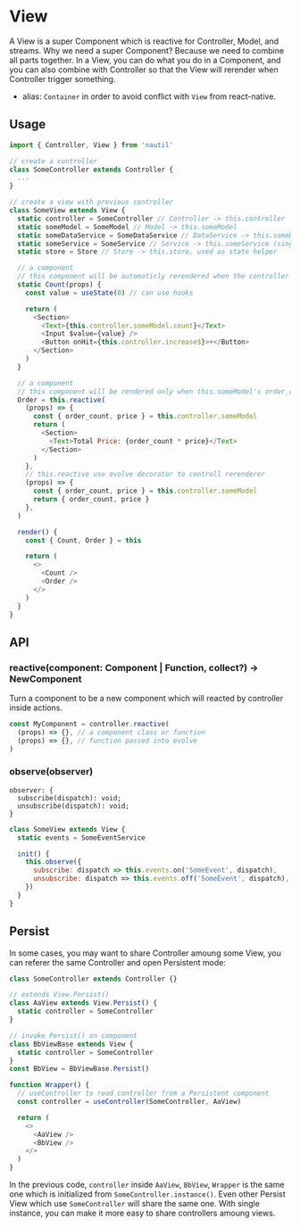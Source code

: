 # View

A View is a super Component which is reactive for Controller, Model, and streams. Why we need a super Component? Because we need to combine all parts together. In a View, you can do what you do in a Component, and you can also combine with Controller so that the View will rerender when Controller trigger something.

- alias: `Container` in order to avoid conflict with `View` from react-native.

## Usage

```js
import { Controller, View } from 'nautil'

// create a controller
class SomeController extends Controller {
  ...
}

// create a view with previous controller
class SomeView extends View {
  static controller = SomeController // Controller -> this.controller
  static someModel = SomeModel // Model -> this.someModel
  static someDataService = SomeDataService // DataService -> this.someDataService
  static someService = SomeService // Service -> this.someService (single instance)
  static store = Store // Store -> this.store, used as state helper

  // a component
  // this component will be automaticly rerendered when the controller's models, stores, dataServices changed
  static Count(props) {
    const value = useState(0) // can use hooks

    return (
      <Section>
        <Text>{this.controller.someModel.count}</Text>
        <Input $value={value} />
        <Button onHit={this.controller.increase$}>+</Button>
      </Section>
    )
  }

  // a component
  // this component will be rendered only when this.someModel's order_count and price properties changed
  Order = this.reactive(
    (props) => {
      const { order_count, price } = this.controller.someModel
      return (
        <Section>
          <Text>Total Price: {order_count * price}</Text>
        </Section>
      )
    },
    // this.reactive use evolve decorator to controll rerenderer
    (props) => {
      const { order_count, price } = this.controller.someModel
      return { order_count, price }
    },
  )

  render() {
    const { Count, Order } = this

    return (
      <>
        <Count />
        <Order />
      </>
    )
  }
}
```

## API

### reactive(component: Component | Function, collect?) -> NewComponent

Turn a component to be a new component which will reacted by controller inside actions.

```js
const MyComponent = controller.reactive(
  (props) => {}, // a component class or function
  (props) => {}, // function passed into evolve
)
```

### observe(observer)

```
observer: {
  subscribe(dispatch): void;
  unsubscribe(dispatch): void;
}
```

```js
class SomeView extends View {
  static events = SomeEventService

  init() {
    this.observe({
      subscribe: dispatch => this.events.on('SomeEvent', dispatch),
      unsubscribe: dispatch => this.events.off('SomeEvent', dispatch),
    })
  }
}
```

## Persist

In some cases, you may want to share Controller amoung some View, you can referer the same Controller and open Persistent mode:

```js
class SomeController extends Controller {}

// extends View.Persist()
class AaView extends View.Persist() {
  static controller = SomeController
}

// invoke Persist() on component
class BbViewBase extends View {
  static controller = SomeController
}
const BbView = BbViewBase.Persist()

function Wrapper() {
  // useController to read controller from a Persistent component
  const controller = useController(SomeController, AaView)

  return (
    <>
      <AaView />
      <BbView />
    </>
  )
}
```

In the previous code, `controller` inside `AaView`, `BbView`, `Wrapper` is the same one which is initialized from `SomeController.instance()`. Even other Persist View which use `SomeController` will share the same one. With single instance, you can make it more easy to share controllers amoung views.
